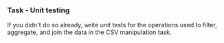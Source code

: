 ### Task - Unit testing 
If you didn't do so already, write unit tests for the operations used to filter, aggregate, and join the data in the CSV manipulation task. 